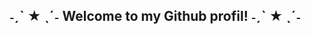 ##                                                           ˗ˏˋ ★ ˎˊ˗ Welcome to my Github profil! ˗ˏˋ ★ ˎˊ˗


